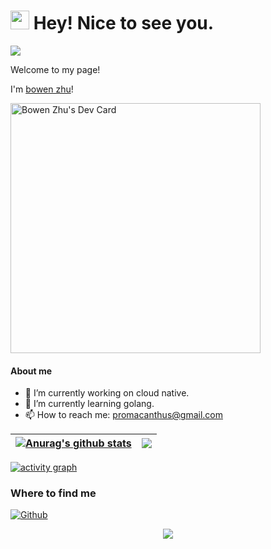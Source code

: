 <h1><img src="https://emojis.slackmojis.com/emojis/images/1531849430/4246/blob-sunglasses.gif?1531849430" width="30"/> Hey! Nice to see you.</h1>

<!-- [![Actions Status](https://github.com/Promacanthus/Promacanthus/workflows/wakatime-stats/badge.svg)](https://github.com/Promacanthus/Promacanthus/actions)
[![Actions Status](https://github.com/Promacanthus/Promacanthus/workflows/update-gh-activity/badge.svg)](https://github.com/Promacanthus/Promacanthus/actions) -->
![](https://visitor-badge.glitch.me/badge?page_id=Promacanthus.Promacanthus)

<p>Welcome to my page! </br> 

I'm [bowen zhu](https://github.com/Promacanthus)!

<a href="https://app.daily.dev/Sugoi"><img src="https://api.daily.dev/devcards/ebb22cc2a5bf4513961f74ee378b262e.png?r=x49" width="400" alt="Bowen Zhu's Dev Card"/></a>

<!-- [Blog](https://promacanthus.netlify.app/) -->

<!--
**Promacanthus/Promacanthus** is a ✨ _special_ ✨ repository because its `README.md` (this file) appears on your GitHub profile.
-->
<!--
Here are some ideas to get you started:
-->

#### About me

- 🔭 I’m currently working on cloud native.
- 🌱 I’m currently learning golang.
- 📫 How to reach me: promacanthus@gmail.com
<!--
- 👯 I’m looking to collaborate on ...
- 🤔 I’m looking for help with ...
- 💬 Ask me about ...
- 😄 Pronouns: ...
- ⚡ Fun fact: ...
-->

<!--
<a href="https://github.com/anuraghazra/github-readme-stats">
  <img align="left" src="https://github-readme-stats.vercel.app/api/pin/?username=anuraghazra&repo=github-readme-stats" />
</a>
<a href="https://github.com/anuraghazra/convoychat">
  <img align="left" src="https://github-readme-stats.vercel.app/api/pin/?username=anuraghazra&repo=convoychat" />
</a>
-->

<!-- <p>Visitor count<br><img src="https://profile-counter.glitch.me/promacanthus/count.svg" /></p> -->

| <a href="https://github.com/anuraghazra/github-readme-stats"><img align="center" src="https://github-readme-stats.vercel.app/api?username=Promacanthus&show_icons=true&include_all_commits=true&theme=vue&hide_border=true" alt="Anurag's github stats" /></a> | <a href="https://github.com/anuraghazra/github-readme-stats"><img align="center" src="https://github-readme-stats.vercel.app/api/top-langs/?username=Promacanthus&layout=compact&theme=vue&hide_border=true" /></a> |
| ------------- | ------------- |

[![activity graph](https://activity-graph.herokuapp.com/graph?username=Promacanthus&custom_title=Bowen's%20Activity%20Graph&theme=github-light&hide_border=true)](https://github.com/ashutosh00710/github-readme-activity-graph)

<h3>Where to find me</h3>
<p><a href="https://github.com/promacanthus" target="_blank"><img alt="Github" src="https://img.shields.io/badge/GitHub-%2312100E.svg?&style=for-the-badge&logo=Github&logoColor=white" /></a>
</p>

<p align="center">
  <img src="https://capsule-render.vercel.app/api?type=waving&color=gradient&height=60&section=footer"/>
</p>
